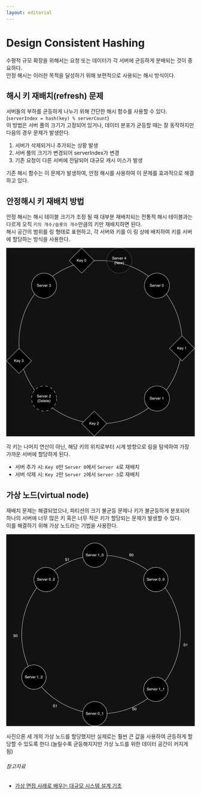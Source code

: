 ```yaml
---
layout: editorial
---
```


# Design Consistent Hashing

수평적 규모 확장을 위해서는 요청 또는 데이터가 각 서버에 균등하게 분배되는 것이 중요하다.  
안정 해시는 이러한 목적을 달성하기 위해 보편적으로 사용되는 해시 방식이다.

## 해시 키 재배치(refresh) 문제

서버들의 부하를 균등하게 나누기 위해 간단한 해시 함수를 사용할 수 있다.(`serverIndex = hash(key) % serverCount`)  
이 방법은 서버 풀의 크기가 고정되어 있거나, 데이터 분포가 균등할 때는 잘 동작하지만 다음의 경우 문제가 발생한다.

1. 서버가 삭제되거나 추가되는 상황 발생
2. 서버 풀의 크기가 변경되어 serverIndex가 변경
3. 기존 요청이 다른 서버에 전달되어 대규모 캐시 미스가 발생

기존 해시 함수는 이 문제가 발생하여, 안정 해시를 사용하여 이 문제를 효과적으로 해결하고 있다.

## 안정해시 키 재배치 방법

안정 해시는 해시 테이블 크기가 조정 될 때 대부분 재배치되는 전통적 해시 테이블과는 다르게 오직 `키의 개수/슬롯의 개수`만큼의 키만 재배치하면 된다.  
해시 공간의 범위를 링 형태로 표현하고, 각 서버와 키를 이 링 상에 배치하여 키를 서버에 할당하는 방식을 사용한다.

![Consistent Hashing](image/consistent-hash.png)

각 키는 나머지 연산이 아닌, 해당 키의 위치로부터 시계 방향으로 링을 탐색하여 가장 가까운 서버에 할당하게 된다.

- 서버 추가 시: `Key 0`만 `Server 0`에서 `Server 4`로 재배치
- 서버 삭제 시: `Key 2`만 `Server 2`에서 `Server 3`로 재배치

## 가상 노드(virtual node)

재배치 문제는 해결되었으나, 파티션의 크기 불균등 문제나 키가 불균등하게 분포되어 하나의 서버에 너무 많은 키 혹은 너무 적은 키가 할당되는 문제가 발생할 수 있다.  
이를 해결하기 위해 가상 노드라는 기법을 사용한다.

![Consistent Hashing with Virtual Node](image/consistent-hash-virtual-node.png)

사진으론 세 개의 가상 노드를 할당했지만 실제로는 훨씬 큰 값을 사용하여 균등하게 할당할 수 있도록 한다.(늘릴수록 균등해지지만 가상 노드를 위한 데이터 공간이 커지게 됨) 

###### 참고자료

- [가상 면접 사례로 배우는 대규모 시스템 설계 기초](https://www.nl.go.kr/seoji/contents/S80100000000.do?schM=intgr_detail_view_isbn&page=1&pageUnit=10&schType=simple&schStr=%EA%B0%80%EC%83%81+%EB%A9%B4%EC%A0%91+%EC%82%AC%EB%A1%80%EB%A1%9C+%EB%B0%B0%EC%9A%B0%EB%8A%94+%EB%8C%80%EA%B7%9C%EB%AA%A8&isbn=9788966263240&cipId=228421467%2C)
